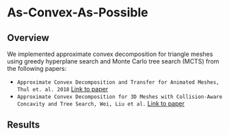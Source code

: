 # As-Convex-As-Possible

## Overview

We implemented approximate convex decomposition for triangle meshes using greedy hyperplane search and Monte Carlo tree search (MCTS) from the following papers:
- `Approximate Convex Decomposition and Transfer for Animated Meshes, Thul et. al. 2018` [Link to paper](https://www.microsoft.com/en-us/research/uploads/prod/2019/09/a226-thul.pdf)
- `Approximate Convex Decomposition for 3D Meshes with Collision-Aware Concavity and Tree Search, Wei, Liu et al.` [Link to paper](https://colin97.github.io/CoACD/)


## Results
